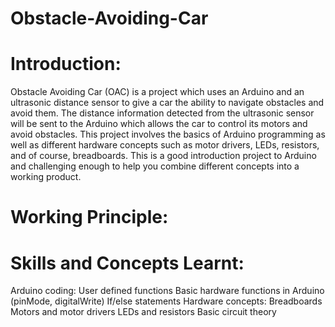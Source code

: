 # Obstacle-Avoiding-Car



# Introduction:

Obstacle Avoiding Car (OAC) is a project which uses an Arduino and an ultrasonic distance sensor to give a car the ability to navigate obstacles and avoid them. The distance information detected from the ultrasonic sensor will be sent to the Arduino which allows the car to control its motors and avoid obstacles. This project involves the basics of Arduino programming as well as different hardware concepts such as motor drivers, LEDs, resistors, and of course, breadboards. This is a good introduction project to Arduino and challenging enough to help you combine different concepts into a working product.


# Working Principle:





# Skills and Concepts Learnt:
Arduino coding:
	User defined functions
	Basic hardware functions in Arduino (pinMode, digitalWrite)
	If/else statements
Hardware concepts:
	Breadboards
	Motors and motor drivers
	LEDs and resistors
	Basic circuit theory